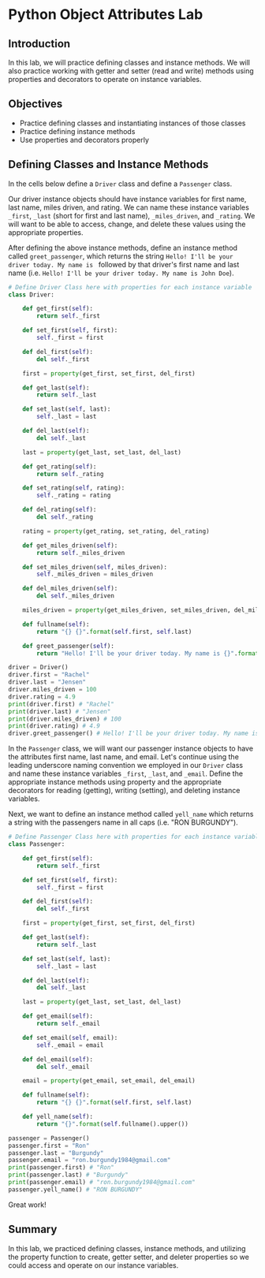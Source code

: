 
# Python Object Attributes Lab

## Introduction
In this lab, we will practice defining classes and instance methods. We will also practice working with getter and setter (read and write) methods using properties and decorators to operate on instance variables.

## Objectives

* Practice defining classes and instantiating instances of those classes
* Practice defining instance methods
* Use properties and decorators properly

## Defining Classes and Instance Methods

In the cells below define a `Driver` class and define a `Passenger` class.

Our driver instance objects should have instance variables for first name, last name, miles driven, and rating. We can name these instance variables `_first`, `_last` (short for first and last name), `_miles_driven`, and `_rating`. We will want to be able to access, change, and delete these values using the appropriate properties. 

After defining the above instance methods, define an instance method called `greet_passenger`, which returns the string `Hello! I'll be your driver today. My name is ` followed by that driver's first name and last name (i.e. `Hello! I'll be your driver today. My name is John Doe`).


```python
# Define Driver Class here with properties for each instance variable
class Driver:

    def get_first(self):
        return self._first

    def set_first(self, first):
        self._first = first

    def del_first(self):
        del self._first

    first = property(get_first, set_first, del_first)

    def get_last(self):
        return self._last

    def set_last(self, last):
        self._last = last

    def del_last(self):
        del self._last

    last = property(get_last, set_last, del_last)

    def get_rating(self):
        return self._rating

    def set_rating(self, rating):
        self._rating = rating

    def del_rating(self):
        del self._rating

    rating = property(get_rating, set_rating, del_rating)

    def get_miles_driven(self):
        return self._miles_driven

    def set_miles_driven(self, miles_driven):
        self._miles_driven = miles_driven

    def del_miles_driven(self):
        del self._miles_driven

    miles_driven = property(get_miles_driven, set_miles_driven, del_miles_driven)

    def fullname(self):
        return "{} {}".format(self.first, self.last)

    def greet_passenger(self):
        return "Hello! I'll be your driver today. My name is {}".format(self.fullname())
```


```python
driver = Driver()
driver.first = "Rachel"
driver.last = "Jensen"
driver.miles_driven = 100
driver.rating = 4.9
print(driver.first) # "Rachel"
print(driver.last) # "Jensen"
print(driver.miles_driven) # 100
print(driver.rating) # 4.9
driver.greet_passenger() # Hello! I'll be your driver today. My name is Rachel Jensen
```

In the `Passenger` class, we will want our passenger instance objects to have the attributes first name, last name, and email. Let's continue using the leading underscore naming convention we employed in our `Driver` class and name these instance variables `_first`, `_last`, and `_email`. Define the appropriate instance methods using property and the appropriate decorators for reading (getting), writing (setting), and deleting instance variables. 

Next, we want to define an instance method called `yell_name` which returns a string with the passengers name in all caps (i.e. "RON BURGUNDY"). 


```python
# Define Passenger Class here with properties for each instance variable
class Passenger:

    def get_first(self):
        return self._first

    def set_first(self, first):
        self._first = first

    def del_first(self):
        del self._first

    first = property(get_first, set_first, del_first)

    def get_last(self):
        return self._last

    def set_last(self, last):
        self._last = last

    def del_last(self):
        del self._last

    last = property(get_last, set_last, del_last)

    def get_email(self):
        return self._email

    def set_email(self, email):
        self._email = email

    def del_email(self):
        del self._email

    email = property(get_email, set_email, del_email)

    def fullname(self):
        return "{} {}".format(self.first, self.last)

    def yell_name(self):
        return "{}".format(self.fullname().upper())

```


```python
passenger = Passenger()
passenger.first = "Ron"
passenger.last = "Burgundy"
passenger.email = "ron.burgundy1984@gmail.com"
print(passenger.first) # "Ron"
print(passenger.last) # "Burgundy"
print(passenger.email) # "ron.burgundy1984@gmail.com"
passenger.yell_name() # "RON BURGUNDY"
```

Great work!

## Summary
In this lab, we practiced defining classes, instance methods, and utilizing the property function to create, getter setter, and deleter properties so we could access and operate on our instance variables.
